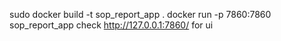 sudo docker build -t sop_report_app . 
docker run -p 7860:7860 sop_report_app
check http://127.0.0.1:7860/ for ui